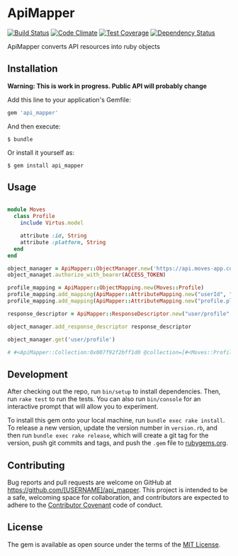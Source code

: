 # ApiMapper

[![Build Status](https://travis-ci.org/martinciu/api_mapper.svg?branch=master)](https://travis-ci.org/martinciu/api_mapper)
[![Code Climate](https://codeclimate.com/github/martinciu/api_mapper/badges/gpa.svg)](https://codeclimate.com/github/martinciu/api_mapper)
[![Test Coverage](https://codeclimate.com/github/martinciu/api_mapper/badges/coverage.svg)](https://codeclimate.com/github/martinciu/api_mapper/coverage)
[![Dependency Status](https://gemnasium.com/martinciu/api_mapper.svg)](https://gemnasium.com/martinciu/api_mapper)

ApiMapper converts API resources into ruby objects

## Installation

**Warning: This is work in progress. Public API will probably change** 

Add this line to your application's Gemfile:

```ruby
gem 'api_mapper'
```

And then execute:

    $ bundle

Or install it yourself as:

    $ gem install api_mapper

## Usage

```ruby

module Moves
  class Profile
    include Virtus.model

    attribute :id, String
    attribute :platform, String
  end
end

object_manager = ApiMapper::ObjectManager.new('https://api.moves-app.com/api/1.1/')
object_managet.authorize_with_bearer(ACCESS_TOKEN)

profile_mapping = ApiMapper::ObjectMapping.new(Moves::Profile)
profile_mapping.add_mapping(ApiMapper::AttributeMapping.new("userId", "id"))
profile_mapping.add_mapping(ApiMapper::AttributeMapping.new("profile.platform", "platform"))

response_descriptor = ApiMapper::ResponseDescriptor.new("user/profile", :get, profile_mapping, [200])

object_manager.add_response_descriptor response_descriptor

object_manager.get('user/profile')

# #<ApiMapper::Collection:0x007f92f2bff1d0 @collection=[#<Moves::Profile:0x007f92f2bfce80 @id="19893780817643993", @platform="ios">]>

```

## Development

After checking out the repo, run `bin/setup` to install dependencies. Then, run `rake test` to run the tests. You can also run `bin/console` for an interactive prompt that will allow you to experiment.

To install this gem onto your local machine, run `bundle exec rake install`. To release a new version, update the version number in `version.rb`, and then run `bundle exec rake release`, which will create a git tag for the version, push git commits and tags, and push the `.gem` file to [rubygems.org](https://rubygems.org).

## Contributing

Bug reports and pull requests are welcome on GitHub at https://github.com/[USERNAME]/api_mapper. This project is intended to be a safe, welcoming space for collaboration, and contributors are expected to adhere to the [Contributor Covenant](contributor-covenant.org) code of conduct.


## License

The gem is available as open source under the terms of the [MIT License](http://opensource.org/licenses/MIT).

